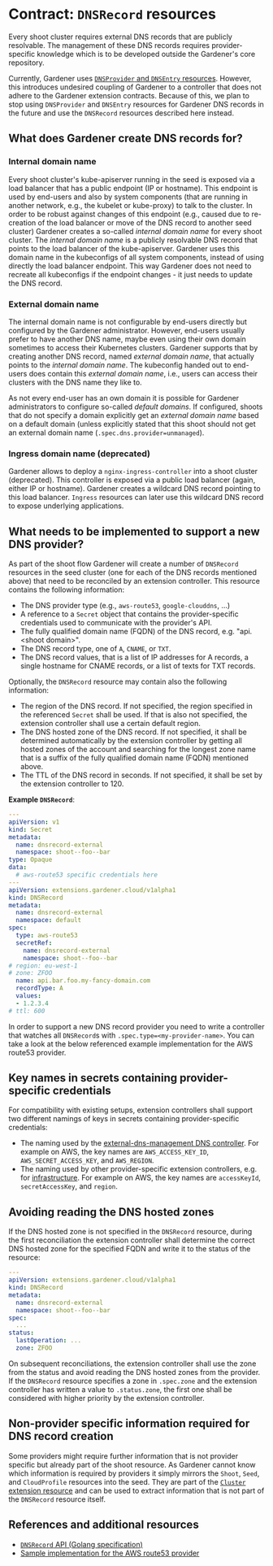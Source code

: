 # Contract: `DNSRecord` resources

Every shoot cluster requires external DNS records that are publicly resolvable.
The management of these DNS records requires provider-specific knowledge which is to be developed outside the Gardener's core repository.

Currently, Gardener uses [`DNSProvider` and `DNSEntry` resources](dns.md). However, this introduces undesired coupling of Gardener to a controller that does not adhere to the Gardener extension contracts. Because of this, we plan to stop using `DNSProvider` and `DNSEntry` resources for Gardener DNS records in the future and use the `DNSRecord` resources described here instead. 

## What does Gardener create DNS records for?

### Internal domain name

Every shoot cluster's kube-apiserver running in the seed is exposed via a load balancer that has a public endpoint (IP or hostname).
This endpoint is used by end-users and also by system components (that are running in another network, e.g., the kubelet or kube-proxy) to talk to the cluster.
In order to be robust against changes of this endpoint (e.g., caused due to re-creation of the load balancer or move of the DNS record to another seed cluster) Gardener creates a so-called *internal domain name* for every shoot cluster.
The *internal domain name* is a publicly resolvable DNS record that points to the load balancer of the kube-apiserver.
Gardener uses this domain name in the kubeconfigs of all system components, instead of using directly the load balancer endpoint.
This way Gardener does not need to recreate all kubeconfigs if the endpoint changes - it just needs to update the DNS record.

### External domain name

The internal domain name is not configurable by end-users directly but configured by the Gardener administrator.
However, end-users usually prefer to have another DNS name, maybe even using their own domain sometimes to access their Kubernetes clusters.
Gardener supports that by creating another DNS record, named *external domain name*, that actually points to the *internal domain name*.
The kubeconfig handed out to end-users does contain this *external domain name*, i.e., users can access their clusters with the DNS name they like to.

As not every end-user has an own domain it is possible for Gardener administrators to configure so-called *default domains*.
If configured, shoots that do not specify a domain explicitly get an *external domain name* based on a default domain (unless explicitly stated that this shoot should not get an external domain name (`.spec.dns.provider=unmanaged`).

### Ingress domain name (deprecated)

Gardener allows to deploy a `nginx-ingress-controller` into a shoot cluster (deprecated).
This controller is exposed via a public load balancer (again, either IP or hostname).
Gardener creates a wildcard DNS record pointing to this load balancer.
`Ingress` resources can later use this wildcard DNS record to expose underlying applications.

## What needs to be implemented to support a new DNS provider?

As part of the shoot flow Gardener will create a number of `DNSRecord` resources in the seed cluster (one for each of the DNS records mentioned above) that need to be reconciled by an extension controller.
This resource contains the following information:

* The DNS provider type (e.g., `aws-route53`, `google-clouddns`, ...)
* A reference to a `Secret` object that contains the provider-specific credentials used to communicate with the provider's API.
* The fully qualified domain name (FQDN) of the DNS record, e.g. "api.\<shoot domain\>".
* The DNS record type, one of `A`, `CNAME`, or `TXT`.
* The DNS record values, that is a list of IP addresses for A records, a single hostname for CNAME records, or a list of texts for TXT records.

Optionally, the `DNSRecord` resource may contain also the following information:

* The region of the DNS record. If not specified, the region specified in the referenced `Secret` shall be used. If that is also not specified, the extension controller shall use a certain default region. 
* The DNS hosted zone of the DNS record. If not specified, it shall be determined automatically by the extension controller by getting all hosted zones of the account and searching for the longest zone name that is a suffix of the fully qualified domain name (FQDN) mentioned above. 
* The TTL of the DNS record in seconds. If not specified, it shall be set by the extension controller to 120.

**Example `DNSRecord`**:

```yaml
---
apiVersion: v1
kind: Secret
metadata:
  name: dnsrecord-external
  namespace: shoot--foo--bar
type: Opaque
data:
  # aws-route53 specific credentials here
---
apiVersion: extensions.gardener.cloud/v1alpha1
kind: DNSRecord
metadata:
  name: dnsrecord-external
  namespace: default
spec:
  type: aws-route53
  secretRef:
    name: dnsrecord-external
    namespace: shoot--foo--bar
# region: eu-west-1
# zone: ZFOO
  name: api.bar.foo.my-fancy-domain.com
  recordType: A
  values:
  - 1.2.3.4
# ttl: 600
```

In order to support a new DNS record provider you need to write a controller that watches all `DNSRecord`s with `.spec.type=<my-provider-name>`.
You can take a look at the below referenced example implementation for the AWS route53 provider.

## Key names in secrets containing provider-specific credentials

For compatibility with existing setups, extension controllers shall support two different namings of keys in secrets containing provider-specific credentials:

* The naming used by the [external-dns-management DNS controller](https://github.com/gardener/external-dns-management). For example on AWS, the key names are `AWS_ACCESS_KEY_ID`, `AWS_SECRET_ACCESS_KEY`, and `AWS_REGION`.
* The naming used by other provider-specific extension controllers, e.g. for [infrastructure](infrastructure.md). For example on AWS, the key names are `accessKeyId`, `secretAccessKey`, and `region`.

## Avoiding reading the DNS hosted zones

If the DNS hosted zone is not specified in the `DNSRecord` resource, during the first reconciliation the extension controller shall determine the correct DNS hosted zone for the specified FQDN and write it to the status of the resource:

```yaml
---
apiVersion: extensions.gardener.cloud/v1alpha1
kind: DNSRecord
metadata:
  name: dnsrecord-external
  namespace: shoot--foo--bar
spec:
  ...
status:
  lastOperation: ...
  zone: ZFOO
```

On subsequent reconciliations, the extension controller shall use the zone from the status and avoid reading the DNS hosted zones from the provider.
If the `DNSRecord` resource specifies a zone in `.spec.zone` and the extension controller has written a value to `.status.zone`, the first one shall be considered with higher priority by the extension controller.

## Non-provider specific information required for DNS record creation

Some providers might require further information that is not provider specific but already part of the shoot resource.
As Gardener cannot know which information is required by providers it simply mirrors the `Shoot`, `Seed`, and `CloudProfile` resources into the seed.
They are part of the [`Cluster` extension resource](cluster.md) and can be used to extract information that is not part of the `DNSRecord` resource itself.

## References and additional resources

* [`DNSRecord` API (Golang specification)](../../pkg/apis/extensions/v1alpha1/types_dnsrecord.go)
* [Sample implementation for the AWS route53 provider](https://github.com/gardener/gardener-extension-provider-aws/tree/master/pkg/controller/dnsrecord)
